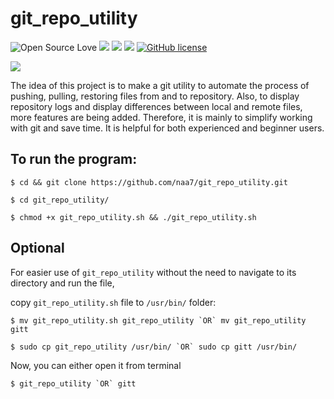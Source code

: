 # git_repo_utility

![Open Source Love](https://badges.frapsoft.com/os/v3/open-source.svg?v=103) <img src="https://cdn.rawgit.com/sindresorhus/awesome/d7305f38d29fed78fa85652e3a63e154dd8e8829/media/badge.svg"> <img src="https://img.shields.io/github/stars/naa7/git_repo_utility?style=social"> <img src="https://img.shields.io/github/repo-size/naa7/git_repo_utility"> [![GitHub license](https://img.shields.io/github/license/Naereen/StrapDown.js.svg)](https://github.com/naa7/git_repo_utility/LICENSE)

<img src="https://github.com/naa7/git_repo_utility/blob/main/git_repo_utility_walkThrough.gif"></br> 

The idea of this project is to make a git utility to automate the process of pushing, pulling, restoring files from and to repository. Also, to display repository logs and display differences between
local and remote files, more features are being added. Therefore, it is mainly to simplify working with git and save time. It is helpful for both experienced and beginner users.


## To run the program:

    $ cd && git clone https://github.com/naa7/git_repo_utility.git

    $ cd git_repo_utility/

    $ chmod +x git_repo_utility.sh && ./git_repo_utility.sh


## Optional

For easier use of `git_repo_utility` without the need to navigate to its directory and run the file,

copy `git_repo_utility.sh` file to `/usr/bin/` folder:

    $ mv git_repo_utility.sh git_repo_utility `OR` mv git_repo_utility gitt    

    $ sudo cp git_repo_utility /usr/bin/ `OR` sudo cp gitt /usr/bin/

Now, you can either open it from terminal

    $ git_repo_utility `OR` gitt
